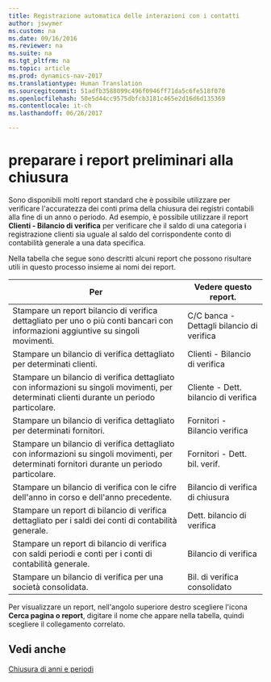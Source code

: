 ```yaml
---
title: Registrazione automatica delle interazioni con i contatti
author: jswymer
ms.custom: na
ms.date: 09/16/2016
ms.reviewer: na
ms.suite: na
ms.tgt_pltfrm: na
ms.topic: article
ms.prod: dynamics-nav-2017
ms.translationtype: Human Translation
ms.sourcegitcommit: 51adfb3588099c496f0946ff71da5c6fe518f070
ms.openlocfilehash: 50e5d44cc9575dbfcb3181c465e2d16d6d135369
ms.contentlocale: it-ch
ms.lasthandoff: 06/26/2017

---
```

# <a name="prepare-pre-closing-reports"></a>preparare i report preliminari alla chiusura
Sono disponibili molti report standard che è possibile utilizzare per verificare l'accuratezza dei conti prima della chiusura dei registri contabili alla fine di un anno o periodo. Ad esempio, è possibile utilizzare il report **Clienti - Bilancio di verifica** per verificare che il saldo di una categoria i registrazione clienti sia uguale al saldo del corrispondente conto di contabilità generale a una data specifica.

Nella tabella che segue sono descritti alcuni report che possono risultare utili in questo processo insieme ai nomi dei report.

|Per     |Vedere questo report.       |
|-------|----------------------|
|Stampare un report bilancio di verifica dettagliato per uno o più conti bancari con informazioni aggiuntive su singoli movimenti.|C/C banca - Dettagli bilancio di verifica|
|Stampare un bilancio di verifica dettagliato per determinati clienti.|Clienti - Bilancio di verifica|
|Stampare un bilancio di verifica dettagliato con informazioni su singoli movimenti, per determinati clienti durante un periodo particolare.|Cliente - Dett. bilancio di verifica|
|Stampare un bilancio di verifica dettagliato per determinati fornitori.|Fornitori - Bilancio verifica|
|Stampare un bilancio di verifica dettagliato con informazioni su singoli movimenti, per determinati fornitori durante un periodo particolare.|Fornitori - Dett. bil. verif.|
|Stampare un bilancio di verifica con le cifre dell'anno in corso e dell'anno precedente.|Bilancio di verifica di chiusura|
|Stampare un report di bilancio di verifica dettagliato per i saldi dei conti di contabilità generale.|Dett. bilancio di verifica|
|Stampare un report di bilancio di verifica con saldi periodi e conti per i conti di contabilità generale.|Bilancio di verifica|
|Stampare un bilancio di verifica per una società consolidata.|Bil. di verifica consolidato|
Per visualizzare un report, nell'angolo superiore destro scegliere l'icona **Cerca pagina o report**, digitare il nome che appare nella tabella, quindi scegliere il collegamento correlato.

## <a name="see-also"></a>Vedi anche
[Chiusura di anni e periodi](year-close-years-periods.md)


